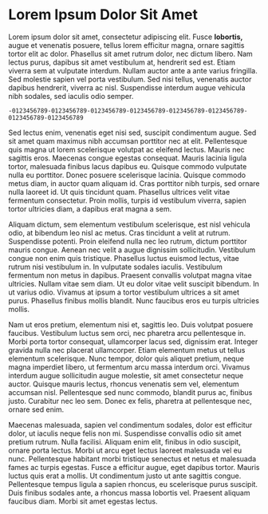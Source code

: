 Lorem Ipsum Dolor Sit Amet
==========================

Lorem ipsum dolor sit amet, consectetur adipiscing elit. Fusce **lobortis,** augue et venenatis posuere, tellus lorem efficitur magna, ornare sagittis tortor elit ac dolor. Phasellus sit amet rutrum dolor, nec dictum libero. Nam lectus purus, dapibus sit amet vestibulum at, hendrerit sed est. Etiam viverra sem at vulputate interdum. Nullam auctor ante a ante varius fringilla. Sed molestie sapien vel porta vestibulum. Sed nisi tellus, venenatis auctor dapibus hendrerit, viverra ac nisl. Suspendisse interdum augue vehicula nibh sodales, sed iaculis odio semper.

    -0123456789-0123456789-0123456789-0123456789-0123456789-0123456789-0123456789-0123456789 

Sed lectus enim, venenatis eget nisi sed, suscipit condimentum augue. Sed sit amet quam maximus nibh accumsan porttitor nec at elit. Pellentesque quis magna ut lorem scelerisque volutpat ac eleifend lectus. Mauris nec sagittis eros. Maecenas congue egestas consequat. Mauris lacinia ligula tortor, malesuada finibus lacus dapibus eu. Quisque commodo vulputate nulla eu porttitor. Donec posuere scelerisque lacinia. Quisque commodo metus diam, in auctor quam aliquam id. Cras porttitor nibh turpis, sed ornare nulla laoreet id. Ut quis tincidunt quam. Phasellus ultrices velit vitae fermentum consectetur. Proin mollis, turpis id vestibulum viverra, sapien tortor ultricies diam, a dapibus erat magna a sem.

Aliquam dictum, sem elementum vestibulum scelerisque, est nisl vehicula odio, at bibendum leo nisl ac metus. Cras tincidunt a velit at rutrum. Suspendisse potenti. Proin eleifend nulla nec leo rutrum, dictum porttitor mauris congue. Aenean nec velit a augue dignissim sollicitudin. Vestibulum congue non enim quis tristique. Phasellus luctus euismod lectus, vitae rutrum nisi vestibulum in. In vulputate sodales iaculis. Vestibulum fermentum non metus in dapibus. Praesent convallis volutpat magna vitae ultricies. Nullam vitae sem diam. Ut eu dolor vitae velit suscipit bibendum. In ut varius odio. Vivamus at ipsum a tortor vestibulum ultrices a sit amet purus. Phasellus finibus mollis blandit. Nunc faucibus eros eu turpis ultricies mollis.

Nam ut eros pretium, elementum nisi et, sagittis leo. Duis volutpat posuere faucibus. Vestibulum luctus sem orci, nec pharetra arcu pellentesque in. Morbi porta tortor consequat, ullamcorper lacus sed, dignissim erat. Integer gravida nulla nec placerat ullamcorper. Etiam elementum metus ut tellus elementum scelerisque. Nunc tempor, dolor quis aliquet pretium, neque magna imperdiet libero, ut fermentum arcu massa interdum orci. Vivamus interdum augue sollicitudin augue molestie, sit amet consectetur neque auctor. Quisque mauris lectus, rhoncus venenatis sem vel, elementum accumsan nisl. Pellentesque sed nunc commodo, blandit purus ac, finibus justo. Curabitur nec leo sem. Donec ex felis, pharetra at pellentesque nec, ornare sed enim.

Maecenas malesuada, sapien vel condimentum sodales, dolor est efficitur dolor, ut iaculis neque felis non mi. Suspendisse convallis odio sit amet pretium rutrum. Nulla facilisi. Aliquam enim elit, finibus in odio suscipit, ornare porta lectus. Morbi ut arcu eget lectus laoreet malesuada vel eu nunc. Pellentesque habitant morbi tristique senectus et netus et malesuada fames ac turpis egestas. Fusce a efficitur augue, eget dapibus tortor. Mauris luctus quis erat a mollis. Ut condimentum justo ut ante sagittis congue. Pellentesque tempus ligula a sapien rhoncus, eu scelerisque purus suscipit. Duis finibus sodales ante, a rhoncus massa lobortis vel. Praesent aliquam faucibus diam. Morbi sit amet egestas lectus.
